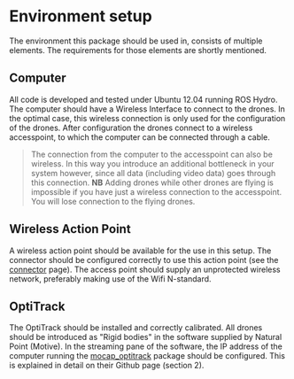 Environment setup
======================
The environment this package should be used in, consists of multiple elements. The requirements for those elements are shortly mentioned. 

Computer
----------
All code is developed and tested under Ubuntu 12.04 running ROS Hydro. The computer should have a Wireless Interface to connect to the drones. In the optimal case, this wireless connection is only used for the configuration of the drones. After configuration the drones connect to a wireless accesspoint, to which the computer can be connected through a cable. 
> The connection from the computer to the accesspoint can also be wireless. In this way you introduce an additional bottleneck in your system however, since all data (including video data) goes through this connection. **NB** Adding drones while other drones are flying is impossible if you have just a wireless connection to the accesspoint. You will lose connection to the flying drones.

Wireless Action Point
------------------
A wireless action point should be available for the use in this setup. The connector should be configured correctly to use this action point (see the [connector](connector.md) page). The access point should supply an unprotected wireless network, preferably making use of the Wifi N-standard.

OptiTrack
----------
The OptiTrack should be installed and correctly calibrated. All drones should be introduced as "Rigid bodies" in the software supplied by Natural Point (Motive). In the streaming pane of the software, the IP address of the computer running the [mocap_optitrack][1] package should be configured. This is explained in detail on their Github page (section 2).


  [1]: http://wiki.ros.org/mocap_optitrack